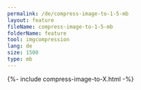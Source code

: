 ```yaml
---
permalink: /de/compress-image-to-1-5-mb
layout: feature
fileName: compress-image-to-1-5-mb
folderName: feature
tool: imgcompression
lang: de
size: 1500
type: mb
---
```


{%- include compress-image-to-X.html -%}
